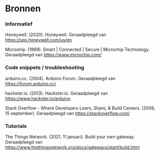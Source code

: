 # Bronnen
### Informatief
Honeywell. (2020). Honeywell. Geraadpleegd van https://sps.honeywell.com/us/en

Microship. (1989). Smart | Connected | Secure | Microchip Technology. Geraadpleegd van https://www.microchip.com/

### Code snippets / troubleshooting
arduino.cc. (2004). Arduino Forum. Geraadpleegd van https://forum.arduino.cc/

hackster.io. (2013). Hackster.io. Geraadpleegd van https://www.hackster.io/arduino

Stack Overflow - Where Developers Learn, Share, & Build Careers. (2008, 15 september). Geraadpleegd van https://stackoverflow.com/

### Tutorials
The Things Network. (2021, 11 januari). Build your own gateway. Geraadpleegd van https://www.thethingsnetwork.org/docs/gateways/start/build.html